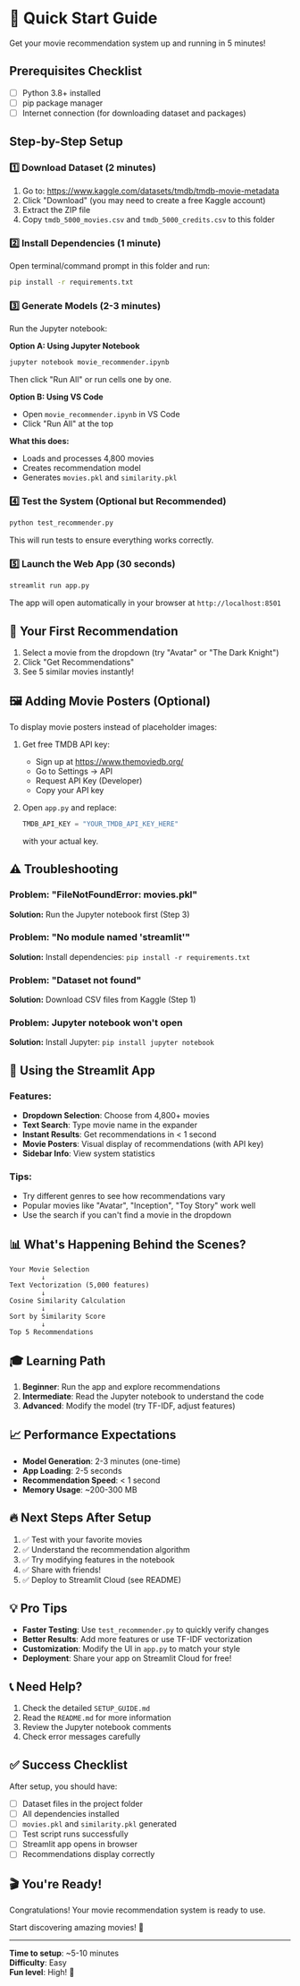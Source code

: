 # 🚀 Quick Start Guide

Get your movie recommendation system up and running in 5 minutes!

## Prerequisites Checklist

- [ ] Python 3.8+ installed
- [ ] pip package manager
- [ ] Internet connection (for downloading dataset and packages)

## Step-by-Step Setup

### 1️⃣ Download Dataset (2 minutes)

1. Go to: https://www.kaggle.com/datasets/tmdb/tmdb-movie-metadata
2. Click "Download" (you may need to create a free Kaggle account)
3. Extract the ZIP file
4. Copy `tmdb_5000_movies.csv` and `tmdb_5000_credits.csv` to this folder

### 2️⃣ Install Dependencies (1 minute)

Open terminal/command prompt in this folder and run:

```bash
pip install -r requirements.txt
```

### 3️⃣ Generate Models (2-3 minutes)

Run the Jupyter notebook:

**Option A: Using Jupyter Notebook**
```bash
jupyter notebook movie_recommender.ipynb
```
Then click "Run All" or run cells one by one.

**Option B: Using VS Code**
- Open `movie_recommender.ipynb` in VS Code
- Click "Run All" at the top

**What this does:**
- Loads and processes 4,800 movies
- Creates recommendation model
- Generates `movies.pkl` and `similarity.pkl`

### 4️⃣ Test the System (Optional but Recommended)

```bash
python test_recommender.py
```

This will run tests to ensure everything works correctly.

### 5️⃣ Launch the Web App (30 seconds)

```bash
streamlit run app.py
```

The app will open automatically in your browser at `http://localhost:8501`

## 🎯 Your First Recommendation

1. Select a movie from the dropdown (try "Avatar" or "The Dark Knight")
2. Click "Get Recommendations"
3. See 5 similar movies instantly!

## 🖼️ Adding Movie Posters (Optional)

To display movie posters instead of placeholder images:

1. Get free TMDB API key:
   - Sign up at https://www.themoviedb.org/
   - Go to Settings → API
   - Request API Key (Developer)
   - Copy your API key

2. Open `app.py` and replace:
   ```python
   TMDB_API_KEY = "YOUR_TMDB_API_KEY_HERE"
   ```
   with your actual key.

## ⚠️ Troubleshooting

### Problem: "FileNotFoundError: movies.pkl"
**Solution:** Run the Jupyter notebook first (Step 3)

### Problem: "No module named 'streamlit'"
**Solution:** Install dependencies: `pip install -r requirements.txt`

### Problem: "Dataset not found"
**Solution:** Download CSV files from Kaggle (Step 1)

### Problem: Jupyter notebook won't open
**Solution:** Install Jupyter: `pip install jupyter notebook`

## 📱 Using the Streamlit App

### Features:
- **Dropdown Selection**: Choose from 4,800+ movies
- **Text Search**: Type movie name in the expander
- **Instant Results**: Get recommendations in < 1 second
- **Movie Posters**: Visual display of recommendations (with API key)
- **Sidebar Info**: View system statistics

### Tips:
- Try different genres to see how recommendations vary
- Popular movies like "Avatar", "Inception", "Toy Story" work well
- Use the search if you can't find a movie in the dropdown

## 📊 What's Happening Behind the Scenes?

```
Your Movie Selection
        ↓
Text Vectorization (5,000 features)
        ↓
Cosine Similarity Calculation
        ↓
Sort by Similarity Score
        ↓
Top 5 Recommendations
```

## 🎓 Learning Path

1. **Beginner**: Run the app and explore recommendations
2. **Intermediate**: Read the Jupyter notebook to understand the code
3. **Advanced**: Modify the model (try TF-IDF, adjust features)

## 📈 Performance Expectations

- **Model Generation**: 2-3 minutes (one-time)
- **App Loading**: 2-5 seconds
- **Recommendation Speed**: < 1 second
- **Memory Usage**: ~200-300 MB

## 🔥 Next Steps After Setup

1. ✅ Test with your favorite movies
2. ✅ Understand the recommendation algorithm
3. ✅ Try modifying features in the notebook
4. ✅ Share with friends!
5. ✅ Deploy to Streamlit Cloud (see README)

## 💡 Pro Tips

- **Faster Testing**: Use `test_recommender.py` to quickly verify changes
- **Better Results**: Add more features or use TF-IDF vectorization
- **Customization**: Modify the UI in `app.py` to match your style
- **Deployment**: Share your app on Streamlit Cloud for free!

## 📞 Need Help?

1. Check the detailed `SETUP_GUIDE.md`
2. Read the `README.md` for more information
3. Review the Jupyter notebook comments
4. Check error messages carefully

## ✅ Success Checklist

After setup, you should have:

- [ ] Dataset files in the project folder
- [ ] All dependencies installed
- [ ] `movies.pkl` and `similarity.pkl` generated
- [ ] Test script runs successfully
- [ ] Streamlit app opens in browser
- [ ] Recommendations display correctly

## 🎬 You're Ready!

Congratulations! Your movie recommendation system is ready to use.

Start discovering amazing movies! 🍿

---

**Time to setup**: ~5-10 minutes  
**Difficulty**: Easy  
**Fun level**: High! 🎉
